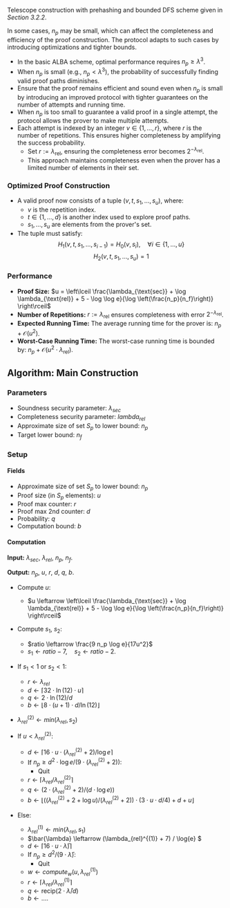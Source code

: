 Telescope construction with prehashing and bounded DFS scheme given in _Section 3.2.2_.


In some cases, $n_p$ may be small, which can affect the completeness and efficiency of the proof construction. The protocol adapts to such cases by introducing optimizations and tighter bounds.
- In the basic ALBA scheme, optimal performance requires $n_p \geq \lambda^3$.
- When $n_p$ is small (e.g., $n_p < \lambda^3$), the probability of successfully finding valid proof paths diminishes.
- Ensure that the proof remains efficient and sound even when $n_p$ is small by introducing an improved protocol with tighter guarantees on the number of attempts and running time.
- When $n_p$ is too small to guarantee a valid proof in a single attempt, the protocol allows the prover to make multiple attempts.
- Each attempt is indexed by an integer $v \in \{1, \ldots, r\}$, where $r$ is the number of repetitions. This ensures higher completeness by amplifying the success probability.
  - Set $r := \lambda_{\text{rel}}$, ensuring the completeness error becomes $2^{-\lambda_{\text{rel}}}$.
  - This approach maintains completeness even when the prover has a limited number of elements in their set.

### Optimized Proof Construction
- A valid proof now consists of a tuple $(v, t, s_1, \ldots, s_u)$, where:
  - $v$ is the repetition index.
  - $t \in \{1, \ldots, d\}$ is another index used to explore proof paths.
  - $s_1, \ldots, s_u$ are elements from the prover's set.
- The tuple must satisfy:
  $$
  H_1(v, t, s_1, \ldots, s_{i-1}) = H_0(v, s_i), \quad \forall i \in \{1, \ldots, u\}
  $$
  $$
  H_2(v, t, s_1, \ldots, s_u) = 1
  $$

### Performance
- **Proof Size:** $u = \left\lceil \frac{\lambda_{\text{sec}} + \log \lambda_{\text{rel}} + 5 - \log \log e}{\log \left(\frac{n_p}{n_f}\right)} \right\rceil$
- **Number of Repetitions:**  $r := \lambda_{\text{rel}}$ ensures completeness with error $2^{-\lambda_{\text{rel}}}$.
- **Expected Running Time:** The average running time for the prover is: $n_p + \mathcal{O}(u^2)$.
- **Worst-Case Running Time:** The worst-case running time is bounded by: $n_p + \mathcal{O}(u^2 \cdot \lambda_{\text{rel}})$.

## Algorithm: Main Construction

### Parameters
- Soundness security parameter: $\lambda_{sec}$
- Completeness security parameter: $lambda_{rel}$
- Approximate size of set $S_p$ to lower bound: $n_p$
- Target lower bound: $n_f$

### Setup
#### Fields
- Approximate size of set $S_p$ to lower bound: $n_p$
- Proof size (in $S_p$ elements): $u$
- Proof max counter: $r$
- Proof max 2nd counter: $d$
- Probability: $q$
- Computation bound: $b$

#### Computation

**Input:** $\lambda_{sec}$, $\lambda_{rel}$, $n_p$, $n_f$.

**Output:** $n_p$, $u$, $r$, $d$, $q$, $b$.
- Compute $u$:
  - $u \leftarrow \left\lceil \frac{\lambda_{\text{sec}} + \log \lambda_{\text{rel}} + 5 - \log \log e}{\log \left(\frac{n_p}{n_f}\right)} \right\rceil$

- Compute $s_1$, $s_2$:
  - $ratio \leftarrow \frac{9 n_p \log e}{17u^2}$
  - $s_1 \leftarrow ratio - 7, \quad s_2 \leftarrow ratio - 2.$

- If $s_1 < 1$ or $s_2 < 1$:   
  - $r \leftarrow \lambda_{rel}$
  - $d \leftarrow \lceil 32\cdot \ln(12)\cdot u \rceil$
  - $q \leftarrow 2 \cdot \ln(12) / d$
  - $b \leftarrow \lfloor 8 \cdot (u + 1) \cdot d / \ln(12) \rfloor$

- $\lambda_{rel}^{(2)} \leftarrow min(\lambda_{rel}, s_2 )$

- If $u < \lambda_{rel}^{(2)}$:  
  - $d \leftarrow \lceil 16 \cdot u \cdot (\lambda_{rel}^{(2)} + 2) / \log{e} \rceil$ 
  - If $n_p \geq d^2 \cdot \log{e} / (9 \cdot (\lambda_{rel}^{(2)} + 2))$:
    - Quit
  - $r \leftarrow \lceil \lambda_{rel} / \lambda_{rel}^{(2)} \rceil$
  - $q \leftarrow (2 \cdot (\lambda_{rel}^{(2)} + 2) / (d \cdot \log{e}))$
  - $b \leftarrow \lfloor((\lambda_{rel}^{(2)} + 2 + \log{u}) / (\lambda_{rel}^{(2)} + 2))\cdot (3 \cdot u \cdot d / 4) + d + u\rfloor$
- Else:
  - $\lambda_{rel}^{(1)} \leftarrow min(\lambda_{rel}, s_1 )$
  - $\bar{\lambda} \leftarrow (\lambda_{rel}^{(1)} + 7) / \log{e} $
  - $d \leftarrow \lceil 16 \cdot u \cdot \bar{\lambda})\rceil$
  - If $n_p \geq d^2 / (9 \cdot \bar{\lambda})$:
    - Quit
  - $w \leftarrow compute_w(u, \lambda_{rel}^{(1)})$ 
  - $r \leftarrow \lceil\lambda_{rel} / \lambda_{rel}^{(1)}\rceil$
  - $q \leftarrow \mathsf{recip}(2 \cdot \bar{\lambda} / d)$
  - $b \leftarrow ....$






